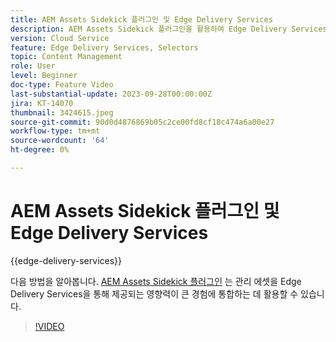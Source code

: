 ```yaml
---
title: AEM Assets Sidekick 플러그인 및 Edge Delivery Services
description: AEM Assets Sidekick 플러그인을 활용하여 Edge Delivery Services을 통해 제공되는 영향력이 큰 경험에 관리 에셋을 통합하는 방법에 대해 알아봅니다.
version: Cloud Service
feature: Edge Delivery Services, Selectors
topic: Content Management
role: User
level: Beginner
doc-type: Feature Video
last-substantial-update: 2023-09-28T00:00:00Z
jira: KT-14070
thumbnail: 3424615.jpeg
source-git-commit: 90d0d4876869b05c2ce00fd8cf18c474a6a00e27
workflow-type: tm+mt
source-wordcount: '64'
ht-degree: 0%

---
```



# AEM Assets Sidekick 플러그인 및 Edge Delivery Services

{{edge-delivery-services}}

다음 방법을 알아봅니다. [AEM Assets Sidekick 플러그인](https://www.hlx.live/developer/configuring-aem-assets-sidekick-plugin) 는 관리 에셋을 Edge Delivery Services을 통해 제공되는 영향력이 큰 경험에 통합하는 데 활용할 수 있습니다.

>[!VIDEO](https://video.tv.adobe.com/v/3424615/?learn=on)

